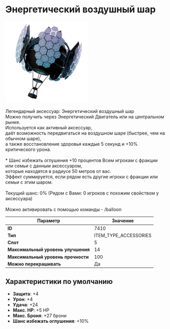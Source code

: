 # Энергетический воздушный шар

![Item Image](../img/7410.webp?raw=true)

Легендарный аксессуар: Энергетический воздушный шар<br>Можно получить через Энергетический Двигатель или на центральном рынке.<br>Используется как активный аксессуар,<br>даёт возможность передвигаться на воздушном шаре (быстрее, чем на обычном шаре),<br>а также восстановление здоровья каждые 5 секунд и +10% критического урона.<br><br>* Шанс избежать оглушения +10 процентов Всем игрокам с фракции или семьи с данным аксессуаром,<br>которые находятся в радиусе 50 метров от вас.<br>Эффект суммируется, если рядом есть другие игроки с фракции или семьи с этим шаром.<br><br>Текущий шанс: 0% (Рядом с Вами: 0 игроков с похожим свойством у аксессуара)<br><br>Можно активировать с помощью команды - /balloon


| Параметр | Значение |
|----------|----------|
| **ID** | 7410 |
| **Тип** | ITEM_TYPE_ACCESSORIES |
| **Слот** | 5 |
| **Максимальный уровень улучшения** | 14 |
| **Максимальный уровень прочности** | 100 |
| **Можно перекрашивать** | Да |

## Характеристики по умолчанию

- **Защита**: +4
- **Урон**: +4
- **Удача**: +24
- **Макс. HP**: +5 HP
- **Макс. Броня**: +27 брони
- **Шанс избежать оглушения**: +10%

